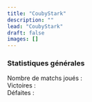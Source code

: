 ```yaml
---
title: "CoubyStark"
description: ""
lead: "CoubyStark"
draft: false
images: []
---
```


<section class="section section-sm">
<div class="row pt-4 pb-4 g-2">

  <div class="col">
    <div class="card shadow-sm">
      <div class="card-body">
        <h3>Statistiques générales</h3>
        Nombre de matchs joués : <br />
        Victoires : <br />
        Défaites : <br />
        <br />
      </div>
    </div>
  </div>

  <div class="col">
    <div>
      <canvas id="all_elos"></canvas>
    </div>
  </div>

</div>

<div>
  <canvas id="m2000c_elos"></canvas>
</div>
</section">

<!-- chart.js -->
<script src="https://cdn.jsdelivr.net/npm/chart.js"></script>
<!-- jQuery 3.5.1 -->
<script src="https://cdnjs.cloudflare.com/ajax/libs/jquery/3.5.1/jquery.min.js" integrity="sha512-bLT0Qm9VnAYZDflyKcBaQ2gg0hSYNQrJ8RilYldYQ1FxQYoCLtUjuuRuZo+fjqhx/qtq/1itJ0C2ejDxltZVFg==" crossorigin="anonymous"></script>
<!-- stats pilote -->
<script src="../../js/CoubyStark.js"></script>
<script>
var labels_all_elos_Chart = [];
var data_all_elos =[];
var labels_m2000c_elos_Chart = [];
var data_m2000c_elos = [];
const elodf_aircraft_keys = ["M2000C","FA18C","F16C50","F15C","Su27","MiG29S","JF17","F14B","Su33","F14A","MiG21Bis","F5E","F86F","L39C","MiG19P","AV8B","AJS37","MiG15Bis","C101CC","MF1CE"];

$.ajax({
        async:false,
        url: '../../data/elodf_1v1_stats_CoubyStark.json',
        dataType: 'json',
        success: function(data_pilote)
        {
          if (data_pilote != "") {
            // Construction table des ELOs
            for (j = 0; j < elodf_aircraft_keys.length; j++) {
              console.log(elodf_aircraft_keys[j]);
              console.log(data_pilote);
              var temp = elodf_aircraft_keys[j];
              console.log(data_pilote.temp);
            };
            console.log(labels_all_elos_Chart);
            console.log(data_pilote);

            // Data tableau ELOs M2000C
            labels_m2000c_elos_Chart = data_pilote.M2000C.Match_date;
            data_m2000c_elos = data_pilote.M2000C.ELO;
          }
        }
        });
</script>
